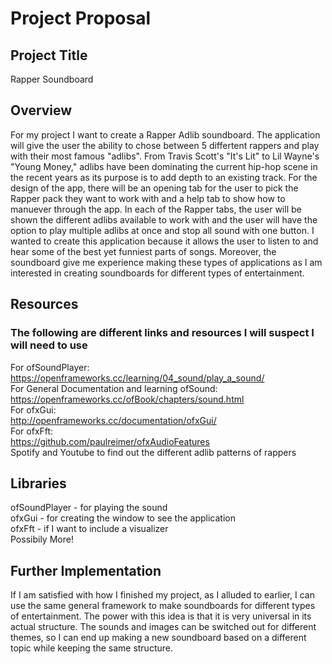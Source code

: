 # Project Proposal
## Project Title
Rapper Soundboard
## Overview
For my project I want to create a Rapper Adlib soundboard. The application will give the user the ability to chose between 5 differtent rappers and play with their most famous "adlibs".
From Travis Scott's "It's Lit" to Lil Wayne's "Young Money," adlibs have been dominating the current hip-hop scene in the recent years as its purpose is to add depth to an existing track.
For the design of the app, there will be an opening tab for the user to pick the Rapper pack they want to work with and a help tab to show how to manuever through the app.
In each of the Rapper tabs, the user will be shown the different adlibs available to work with and the user will have the option to play multiple adlibs at once and stop all sound with one button.
I wanted to create this application because it allows the user to listen to and hear some of the best yet funniest parts of songs.
Moreover, the soundboard give me experience making these types of applications as I am interested in creating soundboards for different types of entertainment.
## Resources
### The following are different links and resources I will suspect I will need to use
For ofSoundPlayer:<br />
https://openframeworks.cc/learning/04_sound/play_a_sound/ <br />
For General Documentation and learning ofSound: <br />
https://openframeworks.cc/ofBook/chapters/sound.html <br />
For ofxGui: <br />
http://openframeworks.cc/documentation/ofxGui/ <br />
For ofxFft: <br />
https://github.com/paulreimer/ofxAudioFeatures <br />
Spotify and Youtube to find out the different adlib patterns of rappers <br />
## Libraries
ofSoundPlayer - for playing the sound <br />
ofxGui - for creating the window to see the application <br />
ofxFft - if I want to include a visualizer <br />
Possibily More! <br />
## Further Implementation
If I am satisfied with how I finished my project, as I alluded to earlier, I can use the same general framework to make soundboards for different types of entertainment.
The power with this idea is that it is very universal in its actual structure. 
The sounds and images can be switched out for different themes, so I can end up making a new soundboard based on a different topic while keeping the same structure. 